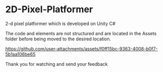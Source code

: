 # 2D-Pixel-Platformer
2-d pixel platformer which is developed on Unity C# 

The code and elements are not structured and are located in the Assets folder before being moved to the desired location.

https://github.com/user-attachments/assets/f0ff15bc-9363-4008-b0f7-5b1aa106be65

Thank you for watching and send your feedback

